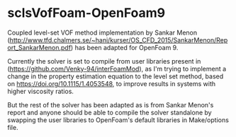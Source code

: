# sclsVofFoam-OpenFoam9
Coupled level-set VOF method implementation by Sankar Menon (http://www.tfd.chalmers.se/~hani/kurser/OS_CFD_2015/SankarMenon/Report_SankarMenon.pdf) has been adapted for OpenFoam 9.

Currently the solver is set to compile from user libraries present in (https://github.com/Venky-94/interFoamMod), as I'm trying to implement a change in the property estimation equation to the level set method, based on https://doi.org/10.1115/1.4053548, to improve results in systems with higher viscosity ratios. 

But the rest of the solver has been adapted as is from Sankar Menon's report and anyone should be able to compile the solver standalone by swapping the user libraries to OpenFoam's default libraries in Make/options file.
